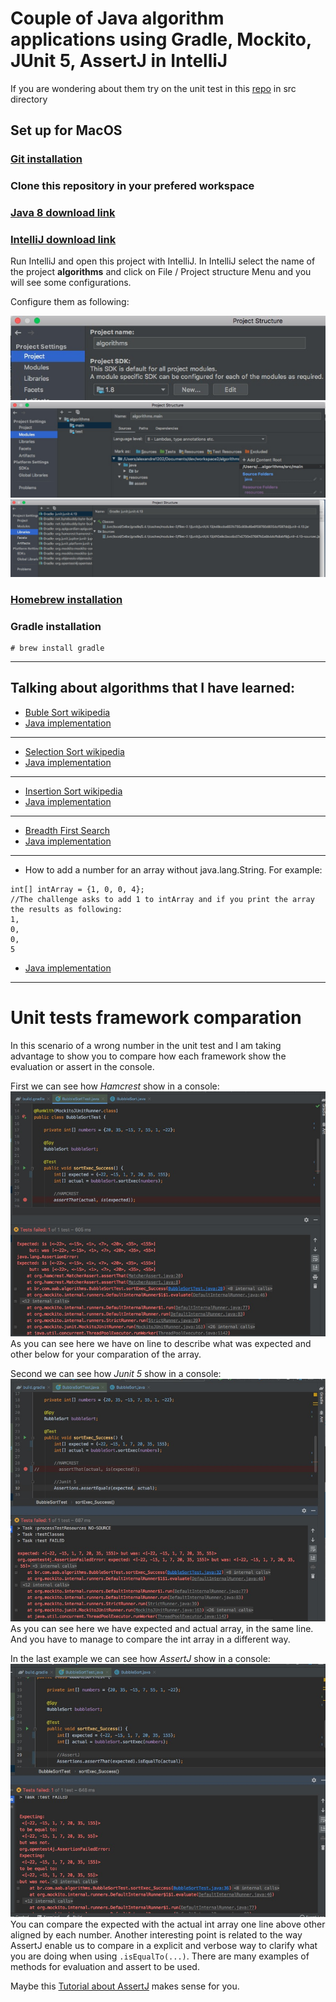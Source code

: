 # Couple of Java algorithm applications using Gradle, Mockito, JUnit 5, AssertJ in IntelliJ
If you are wondering about them try on the unit test in this [repo](https://github.com/Alexandre1202/algorithms) in src directory 
## Set up for MacOS
### [Git installation](https://gist.github.com/derhuerst/1b15ff4652a867391f03#file-mac-md)
### Clone this repository in your prefered workspace 
### [Java 8 download link](https://www.oracle.com/webapps/redirect/signon?nexturl=https://download.oracle.com/otn/java/jdk/8u241-b07/1f5b5a70bf22433b84d0e960903adac8/jdk-8u241-macosx-x64.dmg)
### [IntelliJ download link](https://www.jetbrains.com/education/download/download-thanks.html?platform=mac)
Run IntelliJ and open this project with IntelliJ. In IntelliJ select the name of the project **algorithms** and click on File / Project structure Menu and you will see some configurations. 

Configure them as following:

![Project](./src/main/resources/assets/project.jpeg)
![Modules](./src/main/resources/assets/modules.jpeg)
![Libraries](./src/main/resources/assets/libraries.jpeg)
### [Homebrew installation](https://osxdaily.com/2018/03/07/how-install-homebrew-mac-os/)
### Gradle installation 
```
# brew install gradle
```
------------------------------------------
Talking about algorithms that I have learned: 
------------------------------------------
* [Buble Sort wikipedia](https://en.wikipedia.org/wiki/Bubble_sort)  
* [Java implementation](https://github.com/Alexandre1202/algorithms/blob/master/src/main/java/br/com/aab/algorithms/BubbleSort.java)
------------------------------------------
* [Selection Sort wikipedia](https://en.wikipedia.org/wiki/Selection_sort)
* [Java implementation](https://github.com/Alexandre1202/algorithms/blob/master/src/main/java/br/com/aab/algorithms/SelectionSort.java)
------------------------------------------
* [Insertion Sort wikipedia](https://en.wikipedia.org/wiki/Insertion_sort)
* [Java implementation](https://github.com/Alexandre1202/algorithms/blob/master/src/main/java/br/com/aab/algorithms/InsertionSort.java)
------------------------------------------
* [Breadth First Search](https://en.wikipedia.org/wiki/Breadth-first_search)
* [Java implementation](https://github.com/Alexandre1202/algorithms/blob/master/src/main/java/br/com/aab/algorithms/BreadthFirstSearch.java)
------------------------------------------
* How to add a number for an array without java.lang.String. For example:
```
int[] intArray = {1, 0, 0, 4};
//The challenge asks to add 1 to intArray and if you print the array the results as following:  
1, 
0, 
0, 
5
```  
* [Java implementation](https://github.com/Alexandre1202/algorithms/blob/master/src/main/java/br/com/aab/challenge/ArraysChallenges.java)
------------------------------------------
# Unit tests framework comparation
In this scenario of a wrong number in the unit test and I am taking advantage to show you to compare how each framework show the evaluation or assert in the console.

First we can see how *Hamcrest* show in a console:
![Console](./src/main/resources/assets/hamcrest.jpeg)
As you can see here we have on line to describe what was expected and other below for your comparation of the array. 

Second we can see how *Junit 5* show in a console:
![Console](./src/main/resources/assets/junit5.jpeg)
As you can see here we have expected and actual array, in the same line. And you have to manage to compare the int array in a different way. 

In the last example we can see how *AssertJ* show in a console:
![Console](./src/main/resources/assets/assertj.jpeg)
You can compare the expected with the actual int array one line above other aligned by each number. Another interesting point is related to the way AssertJ enable us to compare in a explicit and verbose way to clarify what you are doing when using ```.isEqualTo(...)```. There are many examples of methods for evaluation and assert to be used. 

Maybe this [Tutorial about AssertJ](https://joel-costigliola.github.io/assertj/assertj-core-quick-start.html) makes sense for you.
